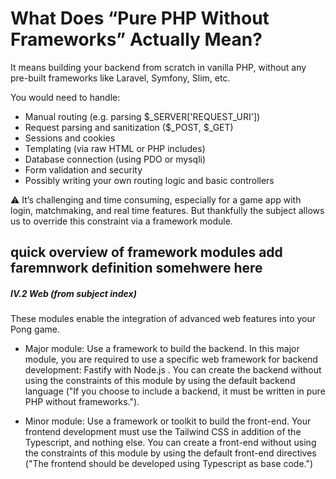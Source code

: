 # What Does “Pure PHP Without Frameworks” Actually Mean?
It means building your backend from scratch in vanilla PHP, without any pre-built frameworks like Laravel, Symfony, Slim, etc.

You would need to handle:
- Manual routing (e.g. parsing $_SERVER['REQUEST_URI'])
- Request parsing and sanitization ($_POST, $_GET)
- Sessions and cookies
- Templating (via raw HTML or PHP includes)
- Database connection (using PDO or mysqli)
- Form validation and security
- Possibly writing your own routing logic and basic controllers
  
⚠️ It’s challenging and time consuming, especially for a game app with login, matchmaking, and real time features.
But thankfully the subject allows us to override this constraint via a framework module.



## quick overview of framework modules **add faremnwork definition somehwere here**
##### IV.2 Web (from subject index)

These modules enable the integration of advanced web features into your Pong game.

- Major module: Use a framework to build the backend.
In this major module, you are required to use a specific web framework for backend
development: Fastify with Node.js .
You can create the backend without using the constraints of this
module by using the default backend language ("If you choose to include a backend, it must be written in pure PHP without
frameworks.").

- Minor module: Use a framework or toolkit to build the front-end.
Your frontend development must use the Tailwind CSS in addition of the Typescript, and nothing else.
You can create a front-end without using the constraints of this
module by using the default front-end directives ("The frontend should be developed using Typescript as base code.")
